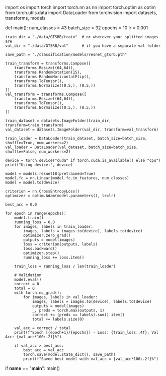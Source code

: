 import os
import torch
import torch.nn as nn
import torch.optim as optim
from torch.utils.data import DataLoader
from torchvision import datasets, transforms, models

def main():
    num_classes = 43
    batch_size = 32
    epochs = 10
    lr = 0.001

    train_dir = "./data/GTSRB/train"  # or wherever your splitted images are
    val_dir = "./data/GTSRB/val"      # if you have a separate val folder

    save_path = "./classification/models/resnet_gtsrb.pth"

    train_transform = transforms.Compose([
        transforms.Resize((64,64)),
        transforms.RandomRotation(15),
        transforms.RandomHorizontalFlip(),
        transforms.ToTensor(),
        transforms.Normalize((0.5,), (0.5,))
    ])
    val_transform = transforms.Compose([
        transforms.Resize((64,64)),
        transforms.ToTensor(),
        transforms.Normalize((0.5,), (0.5,))
    ])

    train_dataset = datasets.ImageFolder(train_dir, transform=train_transform)
    val_dataset = datasets.ImageFolder(val_dir, transform=val_transform)

    train_loader = DataLoader(train_dataset, batch_size=batch_size, shuffle=True, num_workers=2)
    val_loader = DataLoader(val_dataset, batch_size=batch_size, shuffle=False, num_workers=2)

    device = torch.device("cuda" if torch.cuda.is_available() else "cpu")
    print("Using device:", device)

    model = models.resnet18(pretrained=True)
    model.fc = nn.Linear(model.fc.in_features, num_classes)
    model = model.to(device)

    criterion = nn.CrossEntropyLoss()
    optimizer = optim.Adam(model.parameters(), lr=lr)

    best_acc = 0.0

    for epoch in range(epochs):
        model.train()
        running_loss = 0.0
        for images, labels in train_loader:
            images, labels = images.to(device), labels.to(device)
            optimizer.zero_grad()
            outputs = model(images)
            loss = criterion(outputs, labels)
            loss.backward()
            optimizer.step()
            running_loss += loss.item()

        train_loss = running_loss / len(train_loader)

        # Validation
        model.eval()
        correct = 0
        total = 0
        with torch.no_grad():
            for images, labels in val_loader:
                images, labels = images.to(device), labels.to(device)
                outputs = model(images)
                _, preds = torch.max(outputs, 1)
                correct += (preds == labels).sum().item()
                total += labels.size(0)

        val_acc = correct / total
        print(f"Epoch [{epoch+1}/{epochs}] - Loss: {train_loss:.4f}, Val Acc: {val_acc*100:.2f}%")

        if val_acc > best_acc:
            best_acc = val_acc
            torch.save(model.state_dict(), save_path)
            print(f"Saved best model with val_acc = {val_acc*100:.2f}%")

if __name__ == "__main__":
    main()